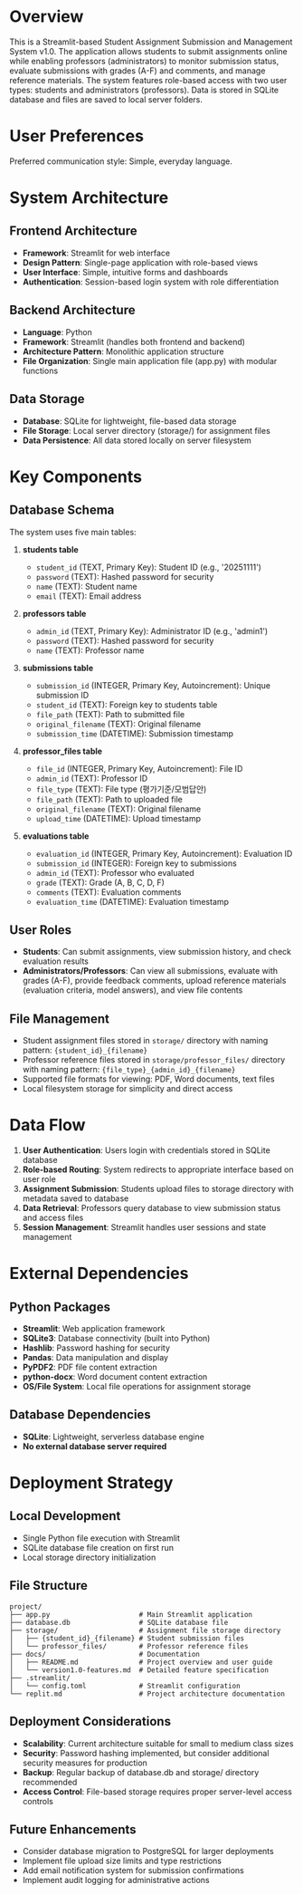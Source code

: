 # Overview

This is a Streamlit-based Student Assignment Submission and Management System v1.0. The application allows students to submit assignments online while enabling professors (administrators) to monitor submission status, evaluate submissions with grades (A-F) and comments, and manage reference materials. The system features role-based access with two user types: students and administrators (professors). Data is stored in SQLite database and files are saved to local server folders.

# User Preferences

Preferred communication style: Simple, everyday language.

# System Architecture

## Frontend Architecture
- **Framework**: Streamlit for web interface
- **Design Pattern**: Single-page application with role-based views
- **User Interface**: Simple, intuitive forms and dashboards
- **Authentication**: Session-based login system with role differentiation

## Backend Architecture
- **Language**: Python
- **Framework**: Streamlit (handles both frontend and backend)
- **Architecture Pattern**: Monolithic application structure
- **File Organization**: Single main application file (app.py) with modular functions

## Data Storage
- **Database**: SQLite for lightweight, file-based data storage
- **File Storage**: Local server directory (storage/) for assignment files
- **Data Persistence**: All data stored locally on server filesystem

# Key Components

## Database Schema
The system uses five main tables:

1. **students table**
   - `student_id` (TEXT, Primary Key): Student ID (e.g., '20251111')
   - `password` (TEXT): Hashed password for security
   - `name` (TEXT): Student name
   - `email` (TEXT): Email address

2. **professors table**
   - `admin_id` (TEXT, Primary Key): Administrator ID (e.g., 'admin1')
   - `password` (TEXT): Hashed password for security
   - `name` (TEXT): Professor name

3. **submissions table**
   - `submission_id` (INTEGER, Primary Key, Autoincrement): Unique submission ID
   - `student_id` (TEXT): Foreign key to students table
   - `file_path` (TEXT): Path to submitted file
   - `original_filename` (TEXT): Original filename
   - `submission_time` (DATETIME): Submission timestamp

4. **professor_files table**
   - `file_id` (INTEGER, Primary Key, Autoincrement): File ID
   - `admin_id` (TEXT): Professor ID
   - `file_type` (TEXT): File type (평가기준/모범답안)
   - `file_path` (TEXT): Path to uploaded file
   - `original_filename` (TEXT): Original filename
   - `upload_time` (DATETIME): Upload timestamp

5. **evaluations table**
   - `evaluation_id` (INTEGER, Primary Key, Autoincrement): Evaluation ID
   - `submission_id` (INTEGER): Foreign key to submissions
   - `admin_id` (TEXT): Professor who evaluated
   - `grade` (TEXT): Grade (A, B, C, D, F)
   - `comments` (TEXT): Evaluation comments
   - `evaluation_time` (DATETIME): Evaluation timestamp

## User Roles
- **Students**: Can submit assignments, view submission history, and check evaluation results
- **Administrators/Professors**: Can view all submissions, evaluate with grades (A-F), provide feedback comments, upload reference materials (evaluation criteria, model answers), and view file contents

## File Management
- Student assignment files stored in `storage/` directory with naming pattern: `{student_id}_{filename}`
- Professor reference files stored in `storage/professor_files/` directory with naming pattern: `{file_type}_{admin_id}_{filename}`
- Supported file formats for viewing: PDF, Word documents, text files
- Local filesystem storage for simplicity and direct access

# Data Flow

1. **User Authentication**: Users login with credentials stored in SQLite database
2. **Role-based Routing**: System redirects to appropriate interface based on user role
3. **Assignment Submission**: Students upload files to storage directory with metadata saved to database
4. **Data Retrieval**: Professors query database to view submission status and access files
5. **Session Management**: Streamlit handles user sessions and state management

# External Dependencies

## Python Packages
- **Streamlit**: Web application framework
- **SQLite3**: Database connectivity (built into Python)
- **Hashlib**: Password hashing for security
- **Pandas**: Data manipulation and display
- **PyPDF2**: PDF file content extraction
- **python-docx**: Word document content extraction
- **OS/File System**: Local file operations for assignment storage

## Database Dependencies
- **SQLite**: Lightweight, serverless database engine
- **No external database server required**

# Deployment Strategy

## Local Development
- Single Python file execution with Streamlit
- SQLite database file creation on first run
- Local storage directory initialization

## File Structure
```
project/
├── app.py                      # Main Streamlit application
├── database.db                 # SQLite database file
├── storage/                    # Assignment file storage directory
│   ├── {student_id}_{filename} # Student submission files
│   └── professor_files/        # Professor reference files
├── docs/                       # Documentation
│   ├── README.md               # Project overview and user guide
│   └── version1.0-features.md  # Detailed feature specification
├── .streamlit/
│   └── config.toml             # Streamlit configuration
└── replit.md                   # Project architecture documentation
```

## Deployment Considerations
- **Scalability**: Current architecture suitable for small to medium class sizes
- **Security**: Password hashing implemented, but consider additional security measures for production
- **Backup**: Regular backup of database.db and storage/ directory recommended
- **Access Control**: File-based storage requires proper server-level access controls

## Future Enhancements
- Consider database migration to PostgreSQL for larger deployments
- Implement file upload size limits and type restrictions
- Add email notification system for submission confirmations
- Implement audit logging for administrative actions